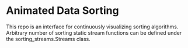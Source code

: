 # Animated Data Sorting

This repo is an interface for continuously visualizing sorting algorithms.
Arbitrary number of sorting static stream functions can be defined under the sorting_streams.Streams class.
